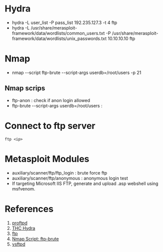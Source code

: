 # Hydra

- hydra -L user_list -P pass_list 192.235.127.3 -t 4 ftp
- hydra -L /usr/share/merasploit-framework/data/wordlists/common_users.txt -P /usr/share/merasploit-framework/data/wordlists/unix_passwords.txt 10.10.10.10 ftp
# Nmap

- nmap --script ftp-brute --script-args userdb=/root/users -p 21
## Nmap scrips

- ftp-anon : check if anon login allowed
- ftp-brute --script-args userdb=/root/users :
# Connect to ftp server

```
ftp <ip>
```
# Metasploit Modules

- auxiliary/scanner/ftp/ftp_login : brute force ftp
- auxiliary/scanner/ftp/anonymous : anonymous login test
- If targeting Microsoft IIS FTP, generate and upload .asp webshell using msfvenom.
# References

1. [proftpd](http://www.proftpd.org/)
2. [THC Hydra](https://tools.kali.org/password-attacks/hydra)
3. [ftp](https://linux.die.net/man/1/ftp)
4. [Nmap Script: ftp-brute](https://nmap.org/nsedoc/scripts/ftp-brute.html)
5. [vsftpd](https://security.appspot.com/vsftpd.html)